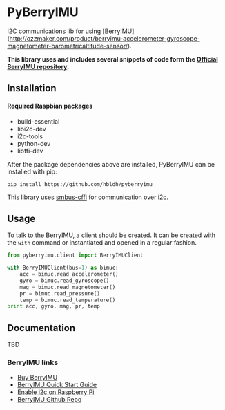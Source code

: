 # PyBerryIMU

I2C communications lib for using [BerryIMU]
(http://ozzmaker.com/product/berryimu-accelerometer-gyroscope-magnetometer-barometricaltitude-sensor/).

**This library uses and includes several snippets of code form the 
[Official BerryIMU repository](http://github.com/mwilliams03/BerryIMU).** 

## Installation

#### Required Raspbian packages
- build-essential
- libi2c-dev
- i2c-tools
- python-dev
- libffi-dev

After the package dependencies above are installed, PyBerryIMU can be installed with pip: 

    pip install https://github.com/hbldh/pyberryimu

This library uses [smbus-cffi](https://github.com/bivab/smbus-cffi) for communication over i2c.

## Usage

To talk to the BerryIMU, a client should be created. It can be created with the `with` command or instantiated 
and opened in a regular fashion.

```python
from pyberryimu.client import BerryIMUClient

with BerryIMUClient(bus=1) as bimuc:
    acc = bimuc.read_accelerometer()
    gyro = bimuc.read_gyroscope()
    mag = bimuc.read_magnetometer()
    pr = bimuc.read_pressure()
    temp = bimuc.read_temperature()
print acc, gyro, mag, pr, temp
```

## Documentation

TBD

### BerryIMU links
* [Buy BerryIMU](http://ozzmaker.com/product/berryimu-accelerometer-gyroscope-magnetometer-barometricaltitude-sensor/)
* [BerryIMU Quick Start Guide](http://ozzmaker.com/berryimu-quick-start-guide/)
* [Enable i2c on Raspberry Pi](http://ozzmaker.com/i2c/)
* [BerryIMU Github Repo](http://github.com/mwilliams03/BerryIMU.git)

